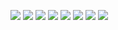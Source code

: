 <!--
**cubee021/cubee021** is a ✨ _special_ ✨ repository because its `README.md` (this file) appears on your GitHub profile.

Here are some ideas to get you started:

- 🔭 I’m currently working on ...
- 🌱 I’m currently learning ...
- 👯 I’m looking to collaborate on ...
- 🤔 I’m looking for help with ...
- 💬 Ask me about ...
- 📫 How to reach me: ...
- 😄 Pronouns: ...
- ⚡ Fun fact: ...
-->
<img src="https://img.shields.io/badge/C++-00599C?style=for-the-badge&logo=cplusplus&logoColor=white"> <img src="https://img.shields.io/badge/Unreal Engine-0E1128?style=for-the-badge&logo=unrealengine&logoColor=white"> <img src="https://img.shields.io/badge/Unity-000000?style=for-the-badge&logo=unity&logoColor=white"> <img src="https://img.shields.io/badge/-0082FC?style=for-the-badge&logo=bluetooth&logoColor=white"> <img src="https://img.shields.io/badge/Korean English Japanese-4285F4?style=for-the-badge&logo=googletranslate&logoColor=white"> <img src="https://img.shields.io/badge/i7-0071C5?style=for-the-badge&logo=intel&logoColor=white"> <img src="https://img.shields.io/badge/Monitor-A50034?style=for-the-badge&logo=lg&logoColor=white"> 
<img src="https://img.shields.io/badge/Cap-041E42?style=for-the-badge&logo=mlb&logoColor=white">
